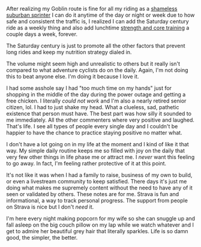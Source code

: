 After realizing my Goblin route is fine for all my riding as a [shameless suburban sprinter](../Cycling/Shameless%20suburban%20sprinter%20(not%20anymore).md) I can do it anytime of the day or night or week due to how safe and consistent the traffic is, I realized I can add the Saturday century ride as a weekly thing and also add lunchtime [strength and core training](../Strength%20and%20core%20training.md) a couple days a week, forever.

The Saturday century is just to promote all the other factors that prevent long rides and keep my nutrition strategy dialed in.

The volume might seem high and unrealistic to others but it really isn't compared to what adventure cyclists do on the daily. Again, I'm not doing this to beat anyone else. I'm doing it because I love it.

I had some asshole say I had "too much time on my hands" just for shopping in the middle of the day during the power outage and getting a free chicken. I literally _could not work_ and I'm also a nearly retired senior citizen, lol. I had to just shake my head. What a clueless, sad, pathetic existence that person must have. The best part was how silly it sounded to me immediately. All the other commenters where very positive and laughed. That's life. I see all types of people every single day and I couldn't be happier to have the chance to practice staying positive no matter what.

I don't have a lot going on in my life at the moment and I kind of like it that way. My simple daily routine keeps me so filled with joy on the daily that very few other things in life phase me or attract me. I *never* want this feeling to go away. In fact, I'm feeling rather protective of it at this point. 

It's not like it was when I had a family to raise, business of my own to build, or even a livestream community to keep satisfied. There days it's just me doing what makes me supremely content without the need to have any of it seen or validated by others. These notes are for me. Strava is fun and informational, a way to track personal progress. The support from people on Strava is nice but I don't _need_ it.

I'm here every night making popcorn for my wife so she can snuggle up and fall asleep on the big couch pillow on my lap while we watch whatever and I get to admire her beautiful grey hair that literally sparkles. Life is so damn good, the simpler, the better.